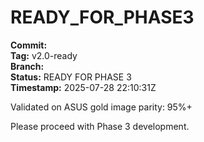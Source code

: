 ﻿# READY_FOR_PHASE3

**Commit:**   
**Tag:** v2.0-ready  
**Branch:**   
**Status:** READY FOR PHASE 3  
**Timestamp:** 2025-07-28 22:10:31Z

Validated on ASUS gold image parity: 95%+

Please proceed with Phase 3 development.
